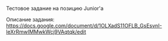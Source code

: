 Тестовое задание на позицию Junior'a

Описание задания: https://docs.google.com/document/d/1OLXadS11OFLB_GsEsvnI-leXrRmwIMMwkWcj9VAqtqk/edit
